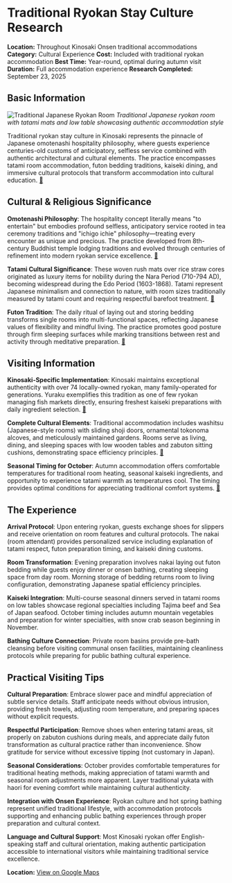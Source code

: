 # Traditional Ryokan Stay Culture Research

**Location:** Throughout Kinosaki Onsen traditional accommodations
**Category:** Cultural Experience
**Cost:** Included with traditional ryokan accommodation
**Best Time:** Year-round, optimal during autumn visit
**Duration:** Full accommodation experience
**Research Completed:** September 23, 2025

## Basic Information

![Traditional Japanese Ryokan Room](https://upload.wikimedia.org/wikipedia/commons/thumb/a/ab/Japanese_room_with_tatami_mats.jpg/250px-Japanese_room_with_tatami_mats.jpg)
*Traditional Japanese ryokan room with tatami mats and low table showcasing authentic accommodation style*

Traditional ryokan stay culture in Kinosaki represents the pinnacle of Japanese omotenashi hospitality philosophy, where guests experience centuries-old customs of anticipatory, selfless service combined with authentic architectural and cultural elements. The practice encompasses tatami room accommodation, futon bedding traditions, kaiseki dining, and immersive cultural protocols that transform accommodation into cultural education. [🔗](https://www.japan.travel/en/guide/japanese-ryokan/)

## Cultural & Religious Significance

**Omotenashi Philosophy**: The hospitality concept literally means "to entertain" but embodies profound selfless, anticipatory service rooted in tea ceremony traditions and "ichigo ichie" philosophy—treating every encounter as unique and precious. The practice developed from 8th-century Buddhist temple lodging traditions and evolved through centuries of refinement into modern ryokan service excellence. [🔗](https://unseen-japan.com/ryokans-vs-hotels-japan-travel/)

**Tatami Cultural Significance**: These woven rush mats over rice straw cores originated as luxury items for nobility during the Nara Period (710-794 AD), becoming widespread during the Edo Period (1603-1868). Tatami represent Japanese minimalism and connection to nature, with room sizes traditionally measured by tatami count and requiring respectful barefoot treatment. [🔗](https://en.wikipedia.org/wiki/Tatami)

**Futon Tradition**: The daily ritual of laying out and storing bedding transforms single rooms into multi-functional spaces, reflecting Japanese values of flexibility and mindful living. The practice promotes good posture through firm sleeping surfaces while marking transitions between rest and activity through meditative preparation. [🔗](https://en.wikipedia.org/wiki/Futon)

## Visiting Information

**Kinosaki-Specific Implementation**: Kinosaki maintains exceptional authenticity with over 74 locally-owned ryokan, many family-operated for generations. Yuraku exemplifies this tradition as one of few ryokan managing fish markets directly, ensuring freshest kaiseki preparations with daily ingredient selection. [🔗](https://www.yuraku-group.co.jp/kinosaki/en/)

**Complete Cultural Elements**: Traditional accommodation includes washitsu (Japanese-style rooms) with sliding shoji doors, ornamental tokonoma alcoves, and meticulously maintained gardens. Rooms serve as living, dining, and sleeping spaces with low wooden tables and zabuton sitting cushions, demonstrating space efficiency principles. [🔗](https://www.ryokan.or.jp/english/)

**Seasonal Timing for October**: Autumn accommodation offers comfortable temperatures for traditional room heating, seasonal kaiseki ingredients, and opportunity to experience tatami warmth as temperatures cool. The timing provides optimal conditions for appreciating traditional comfort systems. [🔗](https://www.japan-guide.com/e/e2029.html)

## The Experience

**Arrival Protocol**: Upon entering ryokan, guests exchange shoes for slippers and receive orientation on room features and cultural protocols. The nakai (room attendant) provides personalized service including explanation of tatami respect, futon preparation timing, and kaiseki dining customs.

**Room Transformation**: Evening preparation involves nakai laying out futon bedding while guests enjoy dinner or onsen bathing, creating sleeping space from day room. Morning storage of bedding returns room to living configuration, demonstrating Japanese spatial efficiency principles.

**Kaiseki Integration**: Multi-course seasonal dinners served in tatami rooms on low tables showcase regional specialties including Tajima beef and Sea of Japan seafood. October timing includes autumn mountain vegetables and preparation for winter specialties, with snow crab season beginning in November.

**Bathing Culture Connection**: Private room basins provide pre-bath cleansing before visiting communal onsen facilities, maintaining cleanliness protocols while preparing for public bathing cultural experience.

## Practical Visiting Tips

**Cultural Preparation**: Embrace slower pace and mindful appreciation of subtle service details. Staff anticipate needs without obvious intrusion, providing fresh towels, adjusting room temperature, and preparing spaces without explicit requests.

**Respectful Participation**: Remove shoes when entering tatami areas, sit properly on zabuton cushions during meals, and appreciate daily futon transformation as cultural practice rather than inconvenience. Show gratitude for service without excessive tipping (not customary in Japan).

**Seasonal Considerations**: October provides comfortable temperatures for traditional heating methods, making appreciation of tatami warmth and seasonal room adjustments more apparent. Layer traditional yukata with haori for evening comfort while maintaining cultural authenticity.

**Integration with Onsen Experience**: Ryokan culture and hot spring bathing represent unified traditional lifestyle, with accommodation protocols supporting and enhancing public bathing experiences through proper preparation and cultural context.

**Language and Cultural Support**: Most Kinosaki ryokan offer English-speaking staff and cultural orientation, making authentic participation accessible to international visitors while maintaining traditional service excellence.

**Location:** [View on Google Maps](https://maps.google.com/maps?q=Kinosaki+Onsen+Ryokan,+Toyooka,+Hyogo,+Japan)